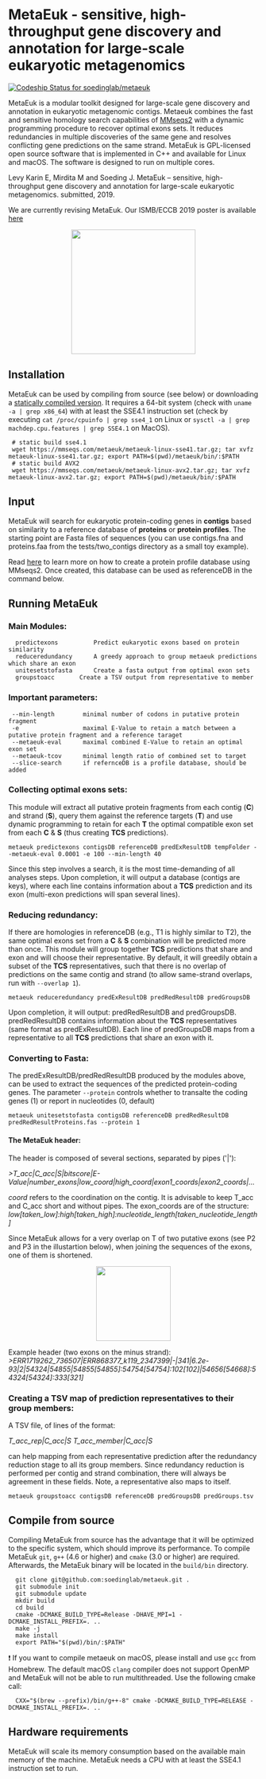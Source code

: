 # MetaEuk - sensitive, high-throughput gene discovery and annotation for large-scale eukaryotic metagenomics

[ ![Codeship Status for soedinglab/metaeuk](https://app.codeship.com/projects/07a9f310-7bb9-0136-3e65-3e3f6cc64c07/status?branch=master)](https://app.codeship.com/projects/300789)

MetaEuk is a modular toolkit designed for large-scale gene discovery and annotation in eukaryotic metagenomic contigs. Metaeuk combines the fast and sensitive homology search capabilities of [MMseqs2](https://github.com/soedinglab/MMseqs2) with a dynamic programming procedure to recover optimal exons sets. It reduces redundancies in multiple discoveries of the same gene and resolves conflicting gene predictions on the same strand. MetaEuk is GPL-licensed open source software that is implemented in C++ and available for Linux and macOS. The software is designed to run on multiple cores.

Levy Karin E, Mirdita M and Soeding J. MetaEuk – sensitive, high-throughput gene discovery and annotation for large-scale eukaryotic metagenomics. submitted, 2019.

We are currently revising MetaEuk. Our ISMB/ECCB 2019 poster is available [here](https://f1000research.com/posters/8-1489)


<p align="center"><img src="https://github.com/soedinglab/metaeuk/blob/master/imgs/MetaEuk.png" height="250"/></p>

## Installation
MetaEuk can be used by compiling from source (see below) or downloading a [statically compiled version](https://mmseqs.com/metaeuk/). It requires a 64-bit system (check with `uname -a | grep x86_64`) with at least the SSE4.1 instruction set (check by executing `cat /proc/cpuinfo | grep sse4_1` on Linux or `sysctl -a | grep machdep.cpu.features | grep SSE4.1` on MacOS).
     
     # static build sse4.1
     wget https://mmseqs.com/metaeuk/metaeuk-linux-sse41.tar.gz; tar xvfz metaeuk-linux-sse41.tar.gz; export PATH=$(pwd)/metaeuk/bin/:$PATH
     # static build AVX2
     wget https://mmseqs.com/metaeuk/metaeuk-linux-avx2.tar.gz; tar xvfz metaeuk-linux-avx2.tar.gz; export PATH=$(pwd)/metaeuk/bin/:$PATH

## Input 
MetaEuk will search for eukaryotic protein-coding genes in **contigs** based on similarity to a reference database of **proteins** or **protein profiles**. The starting point are Fasta files of sequences (you can use contigs.fna and proteins.faa from the tests/two_contigs directory as a small toy example).

Read [here](https://github.com/soedinglab/mmseqs2/wiki#how-to-create-a-target-profile-database-from-pfam) to learn more on how to create a protein profile database using MMseqs2. Once created, this database can be used as referenceDB in the command below.

## Running MetaEuk 
### Main Modules:

      predictexons      	Predict eukaryotic exons based on protein similarity
      reduceredundancy  	A greedy approach to group metaeuk predictions which share an exon
      unitesetstofasta  	Create a fasta output from optimal exon sets
      groupstoacc     	Create a TSV output from representative to member


### Important parameters: 

     --min-length        minimal number of codons in putative protein fragment
     -e                  maximal E-Value to retain a match between a putative protein fragment and a reference taraget 
     --metaeuk-eval      maximal combined E-Value to retain an optimal exon set
     --metaeuk-tcov      minimal length ratio of combined set to target 
     --slice-search      if refernceDB is a profile database, should be added
     

### Collecting optimal exons sets:

This module will extract all putative protein fragments from each contig (**C**) and strand (**S**), query them against the reference targets (**T**) and use dynamic programming to retain for each **T** the optimal compatible exon set from each **C** & **S** (thus creating **TCS** predictions).
    
    metaeuk predictexons contigsDB referenceDB predExResultDB tempFolder --metaeuk-eval 0.0001 -e 100 --min-length 40
    
Since this step involves a search, it is the most time-demanding of all analyses steps. Upon completion, it will output a database (contigs are keys), where each line contains information about a **TCS** prediction and its exon (multi-exon predictions will span several lines).


### Reducing redundancy:

If there are homologies in referenceDB (e.g., T1 is highly similar to T2), the same optimal exons set from a **C** & **S** combination will be predicted more than once. This module will group together **TCS** predictions that share and exon and will choose their representative. By default, it will greedily obtain a subset of the **TCS** representatives, such that there is no overlap of predictions on the same contig and strand (to allow same-strand overlaps, run with ```--overlap 1```).
    
    metaeuk reduceredundancy predExResultDB predRedResultDB predGroupsDB
    
Upon completion, it will output: predRedResultDB and predGroupsDB. predRedResultDB contains information about the **TCS** representatives (same format as predExResultDB). Each line of predGroupsDB maps from a representative to all **TCS** predictions that share an exon with it.



### Converting to Fasta:

The predExResultDB/predRedResultDB produced by the modules above, can be used to extract the sequences of the predicted protein-coding genes. The parameter ```--protein``` controls whether to transalte the coding genes (1) or report in nucleotides (0, default)
    
    metaeuk unitesetstofasta contigsDB referenceDB predRedResultDB predRedResultProteins.fas --protein 1
    


#### The MetaEuk header:

The header is composed of several sections, separated by pipes ('|'):

*>T_acc|C_acc|S|bitscore|E-Value|number_exons|low_coord|high_coord|exon1_coords|exon2_coords|...*

*coord* refers to the coordination on the contig. It is advisable to keep T_acc and C_acc short and without pipes. The exon_coords are of the structure:
*low[taken_low]:high[taken_high]:nucleotide_length[taken_nucleotide_length]*

Since MetaEuk allows for a very overlap on T of two putative exons (see P2 and P3 in the illustartion below), when joining the sequences of the exons, one of them is shortened.

<p align="center"><img src="https://github.com/soedinglab/metaeuk/blob/master/imgs/small_overlap_allowed.png" height="150"/></p>

Example header (two exons on the minus strand):
*>ERR1719262_736507|ERR868377_k119_2347399|-|341|6.2e-93|2|54324|54855|54855[54855]:54754[54754]:102[102]|54656[54668]:54324[54324]:333[321]*


### Creating a TSV map of prediction representatives to their group members:

A TSV file, of lines of the format:

*T_acc_rep|C_acc|S    T_acc_member|C_acc|S*

can help mapping from each representative prediction after the redundancy reduction stage to all its group members. Since redundancy reduction is performed per contig and strand combination, there will always be agreement in these fields. Note, a representative also maps to itself.

    metaeuk groupstoacc contigsDB referenceDB predGroupsDB predGroups.tsv
    


## Compile from source
Compiling MetaEuk from source has the advantage that it will be optimized to the specific system, which should improve its performance. To compile MetaEuk `git`, `g++` (4.6 or higher) and `cmake` (3.0 or higher) are required. Afterwards, the MetaEuk binary will be located in the `build/bin` directory.

      git clone git@github.com:soedinglab/metaeuk.git .
      git submodule init
      git submodule update
      mkdir build
      cd build
      cmake -DCMAKE_BUILD_TYPE=Release -DHAVE_MPI=1 -DCMAKE_INSTALL_PREFIX=. ..
      make -j
      make install
      export PATH="$(pwd)/bin/:$PATH"
        
:exclamation: If you want to compile metaeuk on macOS, please install and use `gcc` from Homebrew. The default macOS `clang` compiler does not support OpenMP and MetaEuk will not be able to run multithreaded. Use the following cmake call:

      CXX="$(brew --prefix)/bin/g++-8" cmake -DCMAKE_BUILD_TYPE=RELEASE -DCMAKE_INSTALL_PREFIX=. ..

## Hardware requirements
MetaEuk will scale its memory consumption based on the available main memory of the machine. MetaEuk needs a CPU with at least the SSE4.1 instruction set to run. 


